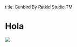 
title: Gunbird By Ratkid Studio TM

# Hola

![](https://github.com/lFreecss/Gunbird/blob/master/docs/Web%20Files/gunbird.gif)
